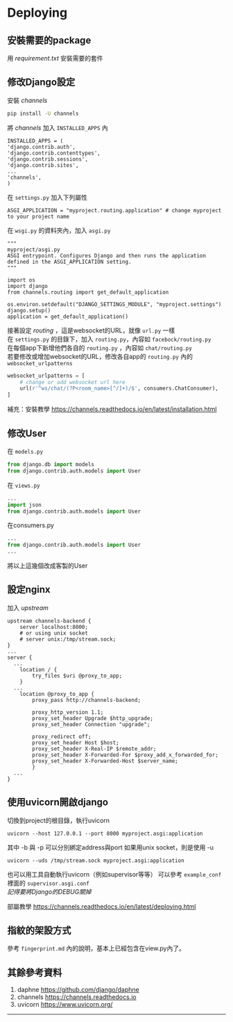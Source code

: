 # Deploying

## 安裝需要的package
用 *requirement.txt* 安裝需要的套件

## 修改Django設定
安裝 *channels*
```bash
pip install -U channels
```
    
將 *channels* 加入 `INSTALLED_APPS` 內

	INSTALLED_APPS = (
    'django.contrib.auth',
    'django.contrib.contenttypes',
    'django.contrib.sessions',
    'django.contrib.sites',
    ...
    'channels',
	)
    
在 `settings.py` 加入下列屬性

	ASGI_APPLICATION = "myproject.routing.application" # change myproject to your project name
	
在 `wsgi.py` 的資料夾內，加入 `asgi.py`

	"""
    myproject/asgi.py
	ASGI entrypoint. Configures Django and then runs the application
	defined in the ASGI_APPLICATION setting.
	"""

	import os
	import django
	from channels.routing import get_default_application

	os.environ.setdefault("DJANGO_SETTINGS_MODULE", "myproject.settings")
	django.setup()
	application = get_default_application()
	


接著設定 *routing* ，這是websocket的URL，就像 `url.py` 一樣  
在 `settings.py` 的目錄下，加入 `routing.py`，內容如 `facebock/routing.py`  
在每個app下新增他們各自的 `routing.py` ，內容如 `chat/routing.py`  
若要修改或增加websocket的URL，修改各自app的 `routing.py` 內的 `websocket_urlpatterns`  
```python
websocket_urlpatterns = [
    # change or add websocket url here
    url(r'^ws/chat/(?P<room_name>[^/]+)/$', consumers.ChatConsumer),
]
```

補充：安裝教學 <https://channels.readthedocs.io/en/latest/installation.html>

## 修改User
在 `models.py`
```python
from django.db import models
from django.contrib.auth.models import User
```

在 `views.py`
```python
...
import json
from django.contrib.auth.models import User
```

在consumers.py
```python
...
from django.contrib.auth.models import User
...
```
將以上這幾個改成客製的User

## 設定nginx

加入 *upstream*

	upstream channels-backend {
    	server localhost:8000;
        # or using unix socket
        # server unix:/tmp/stream.sock;
	}
	...
	server {
      ...
    	location / {
        	try_files $uri @proxy_to_app;
    	}
      ...
    	location @proxy_to_app {
        	proxy_pass http://channels-backend;

            proxy_http_version 1.1;
            proxy_set_header Upgrade $http_upgrade;
            proxy_set_header Connection "upgrade";

            proxy_redirect off;
            proxy_set_header Host $host;
            proxy_set_header X-Real-IP $remote_addr;
            proxy_set_header X-Forwarded-For $proxy_add_x_forwarded_for;
            proxy_set_header X-Forwarded-Host $server_name;
            }
      ...
	}

## 使用uvicorn開啟django

切換到project的根目錄，執行uvicorn
	
    uvicorn --host 127.0.0.1 --port 8000 myproject.asgi:application

其中 -b 與 -p 可以分別綁定address與port
如果用unix socket，則是使用 -u

	uvicorn --uds /tmp/stream.sock myproject.asgi:application
    
也可以用工具自動執行uvicorn（例如supervisor等等）
可以參考 `example_conf` 裡面的 `supervisor.asgi.conf`  
*記得要將Django的DEBUG關掉*  

部屬教學 <https://channels.readthedocs.io/en/latest/deploying.html>

## 指紋的架設方式
參考 `fingerprint.md` 內的說明，基本上已經包含在view.py內了。

## 其餘參考資料
1. daphne <https://github.com/django/daphne>
2. channels <https://channels.readthedocs.io>
3. uvicorn <https://www.uvicorn.org/>

---
